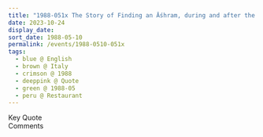 ```yaml
---
title: "1988-051x The Story of Finding an Āśhram, during and after the Lunch Following a Canceled Flight, Restaurant, Seaside SE of Rome, Italy (year not sure)"
date: 2023-10-24
display_date: 
sort_date: 1988-05-10
permalink: /events/1988-0510-051x
tags:
  - blue @ English
  - brown @ Italy
  - crimson @ 1988
  - deeppink @ Quote
  - green @ 1988-05
  - peru @ Restaurant
---
```


<wave-list>
  <list-title color="green" width="75">Key Quote</list-title>
  <list-item color="BlanchedAlmond"  width="200"></list-item>
  <list-item color="Lavender"></list-item>
  <list-item color="BlanchedAlmond"></list-item>
</wave-list>

<br>

<wave-list>
  <list-title color="green" width="75">Comments</list-title>
  <list-item color="BlanchedAlmond"  width="200"></list-item>
  <list-item color="Lavender"></list-item>
  <list-item color="BlanchedAlmond"></list-item>
</wave-list>